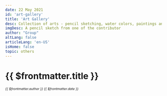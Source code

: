 ```yaml
---
date: 22 May 2021
id: 'art-gallery'
title: 'Art Gallery'
desc: Collection of arts - pencil sketching, water colors, paintings and art works
imgDesc: A pencil sketch from one of the contributor
author: "Group"
altLang: false
articleLang: 'en-US'
isHome: false
topic: others
---
```


<altLang />

# {{ $frontmatter.title }}
<i style="font-size: 0.75em;"> {{ $frontmatter.author }} {{ $frontmatter.date }} </i>

<DynamicGlobalComponent componentName="ArtGallery" />
        
